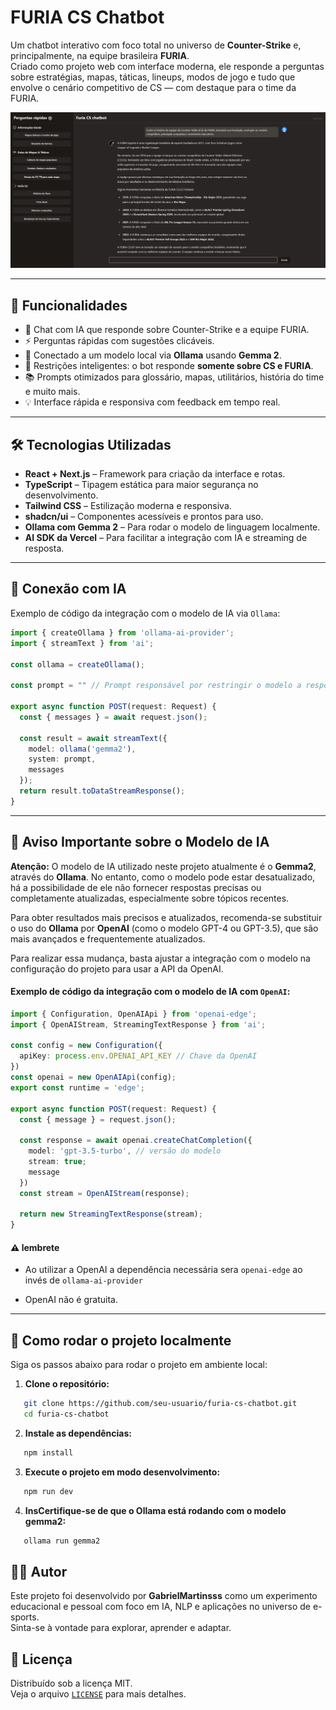# FURIA CS Chatbot

Um chatbot interativo com foco total no universo de **Counter-Strike** e, principalmente, na equipe brasileira **FURIA**.  
Criado como projeto web com interface moderna, ele responde a perguntas sobre estratégias, mapas, táticas, lineups, modos de jogo e tudo que envolve o cenário competitivo de CS — com destaque para o time da FURIA.

![Demonstração do projeto](./public/preview/chatbot.jpg)

---

## 🚀 Funcionalidades

- 💬 Chat com IA que responde sobre Counter-Strike e a equipe FURIA.
- ⚡ Perguntas rápidas com sugestões clicáveis.
- 🧠 Conectado a um modelo local via **Ollama** usando **Gemma 2**.
- 🎯 Restrições inteligentes: o bot responde **somente sobre CS e FURIA**.
- 📚 Prompts otimizados para glossário, mapas, utilitários, história do time e muito mais.
- 💡 Interface rápida e responsiva com feedback em tempo real.

---

## 🛠️ Tecnologias Utilizadas

- **React + Next.js** – Framework para criação da interface e rotas.
- **TypeScript** – Tipagem estática para maior segurança no desenvolvimento.
- **Tailwind CSS** – Estilização moderna e responsiva.
- **shadcn/ui** – Componentes acessíveis e prontos para uso.
- **Ollama com Gemma 2** – Para rodar o modelo de linguagem localmente.
- **AI SDK da Vercel** – Para facilitar a integração com IA e streaming de resposta.

---

## 🧠 Conexão com IA

Exemplo de código da integração com o modelo de IA via `Ollama`:

```ts
import { createOllama } from 'ollama-ai-provider';
import { streamText } from 'ai';

const ollama = createOllama();

const prompt = "" // Prompt responsável por restringir o modelo a responder apenas sobre CS e FURIA 

export async function POST(request: Request) {
  const { messages } = await request.json();

  const result = await streamText({
    model: ollama('gemma2'),
    system: prompt,
    messages
  });
  return result.toDataStreamResponse();
}
```

---

## 📣 Aviso Importante sobre o Modelo de IA

**Atenção:** O modelo de IA utilizado neste projeto atualmente é o **Gemma2**, através do **Ollama**. No entanto, como o modelo pode estar desatualizado, há a possibilidade de ele não fornecer respostas precisas ou completamente atualizadas, especialmente sobre tópicos recentes.

Para obter resultados mais precisos e atualizados, recomenda-se substituir o uso do **Ollama** por **OpenAI** (como o modelo GPT-4 ou GPT-3.5), que são mais avançados e frequentemente atualizados.

Para realizar essa mudança, basta ajustar a integração com o modelo na configuração do projeto para usar a API da OpenAI.

#### Exemplo de código da integração com o modelo de IA com `OpenAI`:

```ts
import { Configuration, OpenAIApi } from 'openai-edge';
import { OpenAIStream, StreamingTextResponse } from 'ai';

const config = new Configuration({
  apiKey: process.env.OPENAI_API_KEY // Chave da OpenAI
})
const openai = new OpenAIApi(config);
export const runtime = 'edge';

export async function POST(request: Request) {
  const { message } = request.json();

  const response = await openai.createChatCompletion({
    model: 'gpt-3.5-turbo', // versão do modelo
    stream: true;
    message
  })
  const stream = OpenAIStream(response);

  return new StreamingTextResponse(stream);
}
```
#### ⚠️ lembrete
 - Ao utilizar a OpenAI a dependência necessária sera `openai-edge` ao invés de `ollama-ai-provider`

 - OpenAI não é gratuita. 

---

## 🧪 Como rodar o projeto localmente

Siga os passos abaixo para rodar o projeto em ambiente local:

1. **Clone o repositório:**
```bash
   git clone https://github.com/seu-usuario/furia-cs-chatbot.git
   cd furia-cs-chatbot
```
2. **Instale as dependências:**
```bash
   npm install
```
3. **Execute o projeto em modo desenvolvimento:**
```bash
   npm run dev
```
4. **InsCertifique-se de que o Ollama está rodando com o modelo gemma2:**
```bash
   ollama run gemma2
```

## 🧑‍💻 Autor

Este projeto foi desenvolvido por **GabrielMartinsss** como um experimento educacional e pessoal com foco em IA, NLP e aplicações no universo de e-sports.  
Sinta-se à vontade para explorar, aprender e adaptar.

## 📄 Licença

Distribuído sob a licença MIT.  
Veja o arquivo [`LICENSE`](./LICENSE) para mais detalhes.
